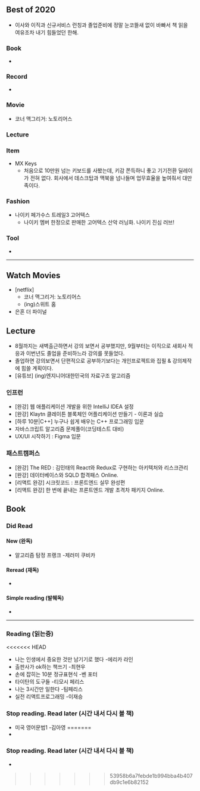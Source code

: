 ## Best of 2020
- 이사와 이직과 신규서비스 런칭과 졸업준비에 정말 눈코뜰새 없이 바빠서 책 읽을 여유조차 내기 힘들었던 한해.

### Book 
- 

### Record
- 

### Movie
- 코너 맥그리거: 노토리어스

### Lecture


### Item
- MX Keys
  - 처음으로 10만원 넘는 키보드를 사봤는데, 키감 쫀득하니 좋고 기기전환 딜레이가 전혀 없다. 회사에서 데스크탑과 맥북을 넘나들며 업무효율을 높여줘서 대만족이다.

### Fashion
- 나이키 페가수스 트레일3 고어텍스
  - 나이키 멤버 한정으로 판매한 고어텍스 산악 러닝화. 나이키 진심 러브!

### Tool
- 

---

## Watch Movies
- [netflix] 
  - 코너 맥그리거: 노토리어스
  - (ing)스위트 홈
- 은혼 더 파이널


## Lecture
- 8월까지는 새벽출근하면서 강의 보면서 공부했지만, 9월부터는 이직으로 새회사 적응과 이번년도 졸업을 준비하느라 강의를 못들었다.
- 졸업하면 강의보면서 단편적으로 공부하기보다는 개인프로젝트와 집필 & 강의제작에 힘쓸 계획이다.
- [유튜브] (ing)엔지니어대한민국의 자료구조 알고리즘

### 인프런
- [완강] 웹 애플리케이션 개발을 위한 IntelliJ IDEA 설정
- [완강] Klaytn 클레이튼 블록체인 어플리케이션 만들기 - 이론과 실습
- [하루 10분|C++] 누구나 쉽게 배우는 C++ 프로그래밍 입문
- 자바스크립트 알고리즘 문제풀이(코딩테스트 대비)
- UX/UI 시작하기 : Figma 입문

### 패스트캠퍼스
- [완강] The RED : 김민태의 React와 Redux로 구현하는 아키텍처와 리스크관리
- [완강] 데이터베이스와 SQLD 합격패스 Online.
- [리액트 완강] 시크릿코드 : 프론트엔드 실무 완성편
- [리액트 완강] 한 번에 끝내는 프론트엔드 개발 초격차 패키지 Online.


## Book

### Did Read

#### New (완독)
- 알고리즘 탐정 프랭크 -제러미 쿠비카

#### Reread (재독)
- 

#### Simple reading (발췌독)
- 

---

### Reading (읽는중)
<<<<<<< HEAD
- 나는 인생에서 중요한 것만 남기기로 했다 -에리카 라인
- 출판사가 ok하는 책쓰기 -최현우
- 손에 잡히는 10분 정규표현식 -벤 포터
- 타이탄의 도구들 -티모시 페리스
- 나는 3시간만 일한다 -팀페리스
- 실전 리액트프로그래밍 -이재승

### Stop reading. Read later (시간 내서 다시 볼 책)
- 미국 영어문법1 -김아영
=======
- 

### Stop reading. Read later (시간 내서 다시 볼 책)
- 




>>>>>>> 53958b6a7febde1b994bba4b407db9c1e6b82152
